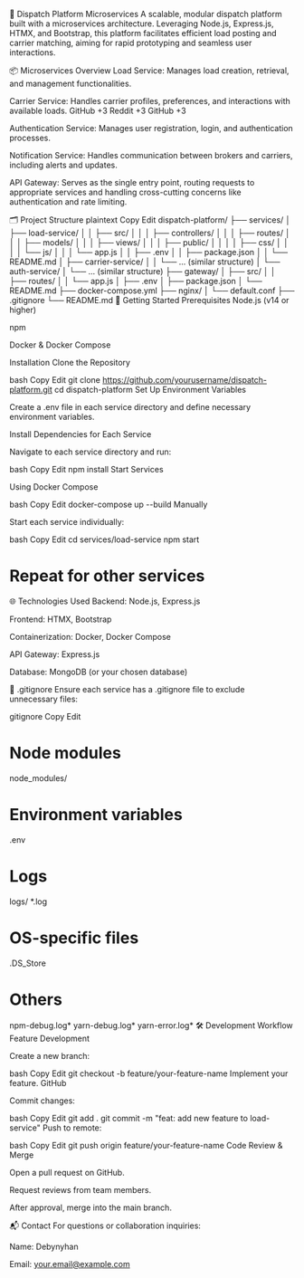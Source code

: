 🚚 Dispatch Platform Microservices
A scalable, modular dispatch platform built with a microservices architecture. Leveraging Node.js, Express.js, HTMX, and Bootstrap, this platform facilitates efficient load posting and carrier matching, aiming for rapid prototyping and seamless user interactions.

📦 Microservices Overview
Load Service: Manages load creation, retrieval, and management functionalities.​

Carrier Service: Handles carrier profiles, preferences, and interactions with available loads.​
GitHub
+3
Reddit
+3
GitHub
+3

Authentication Service: Manages user registration, login, and authentication processes.​

Notification Service: Handles communication between brokers and carriers, including alerts and updates.​

API Gateway: Serves as the single entry point, routing requests to appropriate services and handling cross-cutting concerns like authentication and rate limiting.​

🗂️ Project Structure
plaintext
Copy
Edit
dispatch-platform/
├── services/
│   ├── load-service/
│   │   ├── src/
│   │   │   ├── controllers/
│   │   │   ├── routes/
│   │   │   ├── models/
│   │   │   ├── views/
│   │   │   ├── public/
│   │   │   │   ├── css/
│   │   │   │   └── js/
│   │   │   └── app.js
│   │   ├── .env
│   │   ├── package.json
│   │   └── README.md
│   ├── carrier-service/
│   │   └── ... (similar structure)
│   └── auth-service/
│       └── ... (similar structure)
├── gateway/
│   ├── src/
│   │   ├── routes/
│   │   └── app.js
│   ├── .env
│   ├── package.json
│   └── README.md
├── docker-compose.yml
├── nginx/
│   └── default.conf
├── .gitignore
└── README.md
🚀 Getting Started
Prerequisites
Node.js (v14 or higher)​

npm​

Docker & Docker Compose​

Installation
Clone the Repository

bash
Copy
Edit
git clone https://github.com/yourusername/dispatch-platform.git
cd dispatch-platform
Set Up Environment Variables

Create a .env file in each service directory and define necessary environment variables.

Install Dependencies for Each Service

Navigate to each service directory and run:

bash
Copy
Edit
npm install
Start Services

Using Docker Compose

bash
Copy
Edit
docker-compose up --build
Manually

Start each service individually:

bash
Copy
Edit
cd services/load-service
npm start
# Repeat for other services
🌐 Technologies Used
Backend: Node.js, Express.js​

Frontend: HTMX, Bootstrap​

Containerization: Docker, Docker Compose​

API Gateway: Express.js​

Database: MongoDB (or your chosen database)​

📄 .gitignore
Ensure each service has a .gitignore file to exclude unnecessary files:​

gitignore
Copy
Edit
# Node modules
node_modules/

# Environment variables
.env

# Logs
logs/
*.log

# OS-specific files
.DS_Store

# Others
npm-debug.log*
yarn-debug.log*
yarn-error.log*
🛠️ Development Workflow
Feature Development

Create a new branch:​

bash
Copy
Edit
git checkout -b feature/your-feature-name
Implement your feature.​
GitHub

Commit changes:​

bash
Copy
Edit
git add .
git commit -m "feat: add new feature to load-service"
Push to remote:​

bash
Copy
Edit
git push origin feature/your-feature-name
Code Review & Merge

Open a pull request on GitHub.​

Request reviews from team members.​

After approval, merge into the main branch.​

📬 Contact
For questions or collaboration inquiries:​

Name: Debynyhan​

Email: your.email@example.com​

